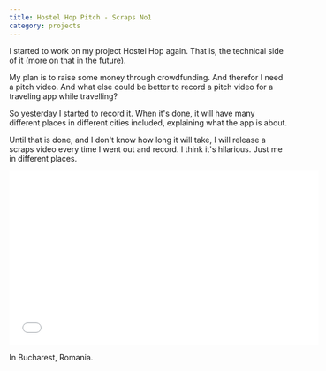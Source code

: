 ```yaml
---
title: Hostel Hop Pitch - Scraps No1
category: projects
---
```


I started to work on my project Hostel Hop again. That is, the technical side of
it (more on that in the future).

My plan is to raise some money through crowdfunding. And therefor I need a pitch
video.  And what else could be better to record a pitch video for a traveling
app while travelling?

So yesterday I started to record it. When it's done, it will have many different
places in different cities included, explaining what the app is about.

Until that is done, and I don't know how long it will take, I will release a
scraps video every time I went out and record. I think it's hilarious. Just me
in different places.

<iframe width="560" height="315" src="//www.youtube.com/embed/pOco_FVAsn4" frameborder="0" allowfullscreen></iframe>

In Bucharest, Romania.
